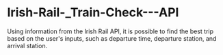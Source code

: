 # Irish-Rail-_Train-Check---API
Using information from the Irish Rail API, it is possible to find the best trip based on the user's inputs, such as departure time, departure station, and arrival station.

